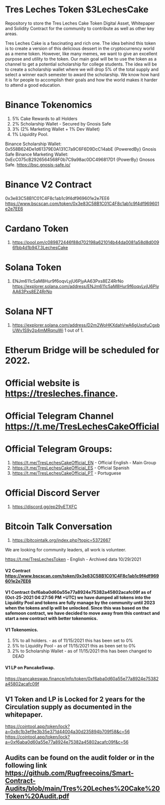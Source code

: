 # Tres Leches Token $3LechesCake
Repository to store the Tres Leches Cake Token Digital Asset, Whitepaper and Solidity Contract for the community to contribute as well as other key areas.

Tres Leches Cake is a fascinating and rich one. The idea behind this token is to create a version of this delicious dessert in the cryptocurrency world as a meme token. However, like many memes, we want to give an excellent purpose and utility to the token. Our main goal will be to use the token as a channel to get a potential scholarship for college students. The idea will be to create a scholarship wallet where we will drop 5% of the total supply and select a winner each semester to award the scholarship. We know how hard it is for people to accomplish their goals and how the world makes it harder to attend a good education.

# Binance Tokenomics
1. 5% Cake Rewards to all Holders
2. 2% Scholarship Wallet - Secured by Gnosis Safe
3. 3% (2% Marketing Wallet + 1% Dev Wallet)
4. 1% Liquidity Pool.

Binance Scholarship Wallet: 0x558B624De1d61379E0A131C7a9C6F6D9DcC14abE {PoweredBy} Gnosis Safe
Binance Marketing Wallet: 0xEcC075cB2926564568F0b7C9a98ac0DC496817D1 {PowerBy} Gnosos Safe.
https://bsc.gnosis-safe.io/

# Binance V2 Contract
0x3e83C58B1C01C4F8c1ab1c9f4df969601e2e7EE6
https://www.bscscan.com/token/0x3e83C58B1C01C4F8c1ab1c9f4df969601e2e7EE6


# Cardano Token
1. https://pool.pm/c089872446f88d702198a621014b44da0081a58d8d0096fbb4d1b947.3LechesCake

# Solana Token
1. ENJm611c5aM8Hur9f6oqvLyjU6PjyAA63Pxs8EZ4RrNo https://explorer.solana.com/address/ENJm611c5aM8Hur9f6oqvLyjU6PjyAA63Pxs8EZ4RrNo

# Solana NFT
1. https://explorer.solana.com/address/D2m2WoHKXdahVwA6gUxqfuCgxbUWv1S9y2p4mMRqnuWi 1 out of 1.

# Etherum Bridge will be scheduled for 2022.


# Official website is https://tresleches.finance.
# Official Telegram Channel https://t.me/TresLechesCakeOfficial
# Official Telegram Groups:
1. https://t.me/TresLechesCakeOfficial_EN - Official English - Main Group
2. https://t.me/TresLechesCakeOfficial_ES - Official Spanish
3. https://t.me/TresLechesCakeOfficial_PT - Portuguese

# Official Discord Server
1. https://discord.gg/ep29yETXFC

# Bitcoin Talk Conversation
1. https://bitcointalk.org/index.php?topic=5372667

We are looking for community leaders, all work is volunteer.

https://t.me/TresLechesToken - English - Archived data 10/29/2021


#### V2 Contract https://www.bscscan.com/token/0x3e83C58B1C01C4F8c1ab1c9f4df969601e2e7EE6

#### V1 Contract <b>0xf6aba0d60a55e77a8924e75382a45802acafc09f</b> as of (Oct-25-2021 04:27:56 PM +UTC) we have dumped all tokens into the Liquidity Pool and tokens are fully manage by the community until 2023 when the tokens and lp will be unlocked. Since this was based on the safemoon contract, we have decided to move away from this contract and start a new contract with better tokenomics.
#### V1 Tokenomics.
1. 5% to all holders. - as of 11/15/2021 this has been set to 0%
2. 5% to Liquidity Pool - as of 11/15/2021 this as been set to 0%
3. 2% to Scholarship Wallet - as of 11/15/2021 this has been changed to DEAD

#### V1 LP on PancakeSwap.
https://pancakeswap.finance/info/token/0xf6aba0d60a55e77a8924e75382a45802acafc09f
## V1 Token and LP is Locked for 2 years for the Circulation supply as documented in the whitepaper.
https://cointool.app/token/lock?a=0x8c1b3ef9e3b35e371d44004a30d235894b709f58&c=56
https://cointool.app/token/lock?a=0xf6aba0d60a55e77a8924e75382a45802acafc09f&c=56


## Audits can be found on the audit folder or in the following link https://github.com/Rugfreecoins/Smart-Contract-Audits/blob/main/Tres%20Leches%20Cake%20Token%20Audit.pdf